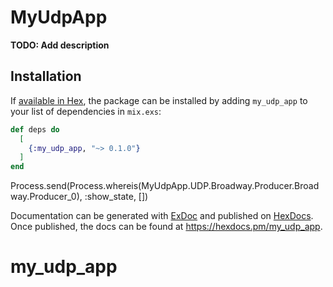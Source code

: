 # MyUdpApp

**TODO: Add description**

## Installation

If [available in Hex](https://hex.pm/docs/publish), the package can be installed
by adding `my_udp_app` to your list of dependencies in `mix.exs`:

```elixir
def deps do
  [
    {:my_udp_app, "~> 0.1.0"}
  ]
end
```

Process.send(Process.whereis(MyUdpApp.UDP.Broadway.Producer.Broadway.Producer_0), :show_state, [])

Documentation can be generated with [ExDoc](https://github.com/elixir-lang/ex_doc)
and published on [HexDocs](https://hexdocs.pm). Once published, the docs can
be found at <https://hexdocs.pm/my_udp_app>.

# my_udp_app
